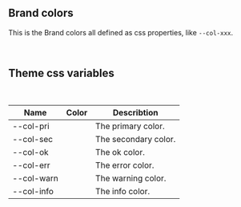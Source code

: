 ## Brand colors

This is the Brand colors all defined as css properties, like `--col-xxx`.<br>

<hhl-live-editor title="Theme colors" htmlCode='
    <template>
    <div  h-display="flex" h-flex-wrap="wrap">
      <div h-display="flex" h-justify-content="center" h-align-items="center" h-width="6rem" H-height="2rem" h-bgcolor="var(--col-pri)" h-color-contrast-fromBg>pri</div>
      <div h-display="flex" h-justify-content="center" h-align-items="center" h-width="6rem" H-height="2rem"  h-bgcolor="var(--col-sec)" h-color-contrast-fromBg>sec</div>
      <div h-display="flex" h-justify-content="center" h-align-items="center" h-width="6rem" H-height="2rem"  h-bgcolor="var(--col-ok)" h-color-contrast-fromBg>ok</div>
      <div h-display="flex" h-justify-content="center" h-align-items="center" h-width="6rem" H-height="2rem"  h-bgcolor="var(--col-err)" h-color-contrast-fromBg>err</div>
      <div h-display="flex" h-justify-content="center" h-align-items="center" h-width="6rem" H-height="2rem"  h-bgcolor="var(--col-warn)" h-color-contrast-fromBg>warn</div>
      <div h-display="flex" h-justify-content="center" h-align-items="center" h-width="6rem" H-height="2rem" h-bgcolor="var(--col-info)" h-color-contrast-fromBg>info</div>
    </div>
    </template>
'>
</hhl-live-editor>
<br/>

## Theme css variables

  <br/>

| Name       | Color                                                                  | Describtion          |
| ---------- | ---------------------------------------------------------------------- | -------------------- |
| --col-pri  | <div h-bgcolor="var(--col-pri)" h-width="6rem" H-height="2rem"></div>  | The primary color.   |
| --col-sec  | <div h-bgcolor="var(--col-sec)" h-width="6rem" H-height="2rem"></div>  | The secondary color. |
| --col-ok   | <div h-bgcolor="var(--col-ok)" h-width="6rem" H-height="2rem"></div>   | The ok color.        |
| --col-err  | <div h-bgcolor="var(--col-err)" h-width="6rem" H-height="2rem"></div>  | The error color.     |
| --col-warn | <div h-bgcolor="var(--col-warn)" h-width="6rem" H-height="2rem"></div> | The warning color.   |
| --col-info | <div h-bgcolor="var(--col-info)" h-width="6rem" H-height="2rem"></div> | The info color.      |

<br/>

